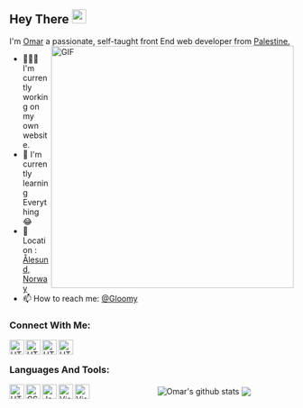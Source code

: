 ## Hey There <img src="https://media.giphy.com/media/hvRJCLFzcasrR4ia7z/giphy.gif" width="25px">
I'm [Omar]() a passionate, self-taught front End web developer from [Palestine.](https://goo.gl/maps/gV2fT1teCQorM6gx9)
<img align="right" alt="GIF" src="https://imagehost7.online-image-editor.com/oie_upload/images/24144627Zb7N7XQQTd/2416461480uhz9JX.gif" width="430" height="430" />


- 👨🏽‍💻 I'm currently working on my own website.
- 🌱 I'm currently learning Everything 😂
- 📌 Location : [Ålesund, Norway](https://goo.gl/maps/jja9rokThXgucP167)
- 📫 How to reach me: [@Gloomy]()


### Connect With Me:
<a href="https://www.facebook.com/people/Omar-Awad/100055771436254" target="_blank"> <img align="left" alt="HTML5" width="26px" src="https://cdn4.iconfinder.com/data/icons/social-media-free-13/32/Facebook_social_media_logo-256.png"/> </a>
ㅤ
<a href="https://www.linkedin.com/in/omar-awad-382717210/" target="_blank"> <img align="left" alt="HTML5" width="26px" src="https://cdn.jsdelivr.net/npm/simple-icons@3.0.1/icons/linkedin.svg"/> </a>
ㅤ
<a href="https://www.instagram.com/gloomygly/" target="_blank"> <img align="left" alt="HTML5" width="26px" src="https://cdn.jsdelivr.net/npm/simple-icons@3.0.1/icons/instagram.svg" alt="rahul_dk_jain"/> </a>
ㅤ
<a href="https://twitter.com/GloomyGly" target="_blank"> <img align="left" alt="HTML5" width="26px" src="https://cdn.jsdelivr.net/npm/simple-icons@3.0.1/icons/twitter.svg"/> </a>



### Languages And Tools:
<a href="https://www.w3schools.com/html/default.asp" target="_blank"> <img align="left" alt="HTML5" width="26px" src="https://cdn4.iconfinder.com/data/icons/social-media-logos-6/512/96-html5-512.png"/> </a>
ㅤ
<a href="https://www.w3schools.com/css/default.asp" target="_blank"> <img align="left" alt="CSS3" width="26px" src="https://cdn4.iconfinder.com/data/icons/social-media-logos-6/512/121-css3-512.png"/> </a>
ㅤ
<a href="https://www.w3schools.com/js/default.asp" target="_blank"> <img align="left" alt="JavaScript" width="26px" src="https://cdn.iconscout.com/icon/free/png-512/javascript-2752148-2284965.png"/> </a>
ㅤ
<a href="https://www.w3schools.com/python/default.asp" target="_blank"> <img align="left" alt="Visual Studio Code" width="26px" src="https://cdn4.iconfinder.com/data/icons/logos-and-brands/512/267_Python_logo-256.png"/> </a>
ㅤ
<a href="https://code.visualstudio.com/download" target="_blank"> <img align="left" alt="Visual Studio Code" width="26px" src="https://upload.wikimedia.org/wikipedia/commons/thumb/9/9a/Visual_Studio_Code_1.35_icon.svg/1024px-Visual_Studio_Code_1.35_icon.svg.png"/> </a>
ㅤ
ㅤ
ㅤ
<img align="center" src="https://github-readme-stats-gloomyg.vercel.app/api?username=gloomyg&show_icons=true&include_all_commits=true&theme=material-palenight" alt="Omar's github stats" /> <img align="center" src="https://github-readme-stats-gloomyg.vercel.app/api/top-langs/?username=gloomyg&layout=compact&theme=material-palenight" />
